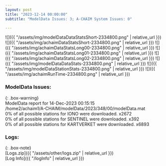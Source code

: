 ```yaml
---
layout: post
title: "2023-12-14 00:00:00"
subtitle: "ModelData Issues: 3; A-CHAIM System Issues: 0"

---
```


![]({{ "/assets/img/modelDataDataStatsShort-2334800.png" | relative_url }})
![]({{ "/assets/img/achaimDataStatsShort-2334800.png" | relative_url }})
![]({{ "/assets/img/achaimDataStatsLong00-2334800.png" | relative_url }})
![]({{ "/assets/img/achaimDataStatsLong01-2334800.png" | relative_url }})
![]({{ "/assets/img/achaimDataStatsLong02-2334800.png" | relative_url }})
![]({{ "/assets/img/modelDataDataStats-2334800.png" | relative_url }})
![]({{ "/assets/img/modelDataStationStats-2334800.png" | relative_url }})
![]({{ "/assets/img/achaimRunTime-2334800.png" | relative_url }})


### ModelData Issues:  
  
{: .box-warning}  
 ModelData report for 14-Dec-2023 00:15:15   
 /home2/achaim1/A-CHAIM/modelData/2023/348/00/modelData.mat   
 0% of all possible stations for IONO were downloaded. x2672   
 0% of all possible stations for SENTINEL were downloaded. x392   
 0% of all possible stations for KARTVERKET were downloaded. x6893   
  


### Logs:  
  
{: .box-note}  
[Logs.zip]({{ "/assets/other/logs.zip" | relative_url }})  
[Log Info]({{ "/logInfo" | relative_url }})  
